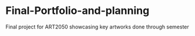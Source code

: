 # Final-Portfolio-and-planning
Final project for ART2050 showcasing key artworks done through semester
